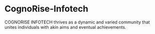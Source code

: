 # CognoRise-Infotech
COGNORISE INFOTECH thrives as a dynamic and varied community that unites individuals with akin aims and eventual achievements.
